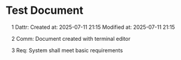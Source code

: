 # Test Document

&nbsp;&nbsp;&nbsp;&nbsp;1 Dattr: Created at: 2025-07-11 21:15 Modified at: 2025-07-11 21:15

&nbsp;&nbsp;&nbsp;&nbsp;2 Comm: Document created with terminal editor

&nbsp;&nbsp;&nbsp;&nbsp;3 Req: System shall meet basic requirements
